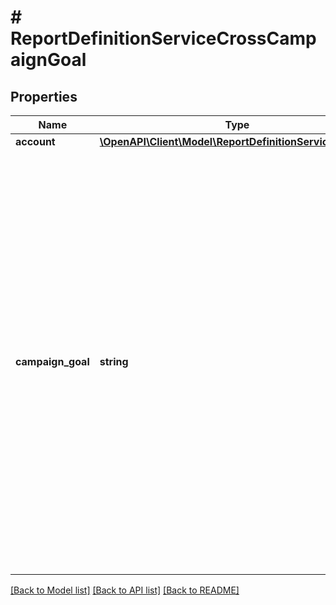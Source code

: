 # # ReportDefinitionServiceCrossCampaignGoal

## Properties

Name | Type | Description | Notes
------------ | ------------- | ------------- | -------------
**account** | [**\OpenAPI\Client\Model\ReportDefinitionServiceAccount**](ReportDefinitionServiceAccount.md) |  | [optional]
**campaign_goal** | **string** | &lt;div lang&#x3D;\&quot;ja\&quot;&gt;   横断リーチレポートの組み合わせの対象となるキャンペーン目的です。&lt;br&gt;   このフィールドは、ADD時に省略可能となり、REMOVE時に無視されます。&lt;br&gt;   ※ADD時、crossCampaignReachTypeが&lt;code&gt;CAMPAIGN_GOAL&lt;/code&gt;の場合は必須です。&lt;br&gt;   ※BRAND_AWARENESSを指定すると「運用型：ブランド認知」と「予約型：ブランド認知」の両方が対象になります。&lt;br&gt;   ※BRAND_AWARENESS_GUARANTEEDは指定できません。 &lt;/div&gt; &lt;div lang&#x3D;\&quot;en\&quot;&gt;   Campaign goal that is subject to combination of Cross-campaign Reach Report. &lt;br&gt;   This field is optional in ADD operation, and will be ignored in REMOVE operation. &lt;br&gt;   *If crossCampaignReachType is &lt;code&gt;CAMPAIGN_GOAL&lt;/code&gt;, this field is required in ADD operation.&lt;br&gt;   *If you specify BRAND_AWARENESS, \&quot;Auction: Brand awareness\&quot; and \&quot;Guaranteed: Brand awareness\&quot; will be targeted. &lt;br&gt;   *BRAND_AWARENESS_GUARANTEED cannot be specified. &lt;/div&gt; | [optional]

[[Back to Model list]](../../README.md#models) [[Back to API list]](../../README.md#endpoints) [[Back to README]](../../README.md)
